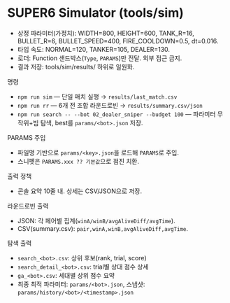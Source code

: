 # SUPER6 Simulator (tools/sim)

- 상정 파라미터(가정치): WIDTH=800, HEIGHT=600, TANK_R=16, BULLET_R=6, BULLET_SPEED=400, FIRE_COOLDOWN=0.5, dt=0.016.
- 타입 속도: NORMAL=120, TANKER=105, DEALER=130.
- 로더: Function 샌드박스(`Type`, `PARAMS`)만 전달. 외부 접근 금지.
- 결과 저장: tools/sim/results/ 하위로 일원화.

명령
- `npm run sim` — 단일 매치 실행 → `results/last_match.csv`
- `npm run rr` — 6개 전 조합 라운드로빈 → `results/summary.csv/json`
- `npm run search -- --bot 02_dealer_sniper --budget 100` — 파라미터 무작위+빔 탐색, best를 `params/<bot>.json` 저장.

PARAMS 주입
- 파일명 기반으로 `params/<key>.json`을 로드해 `PARAMS`로 주입.
- 스니펫은 `PARAMS.xxx ?? 기본값`으로 점진 치환.

출력 정책
- 콘솔 요약 10줄 내. 상세는 CSV/JSON으로 저장.

라운드로빈 출력
- JSON: 각 페어별 집계(`winA/winB/avgAliveDiff/avgTime`).
- CSV(summary.csv): `pair,winA,winB,avgAliveDiff,avgTime`.

탐색 출력
- `search_<bot>.csv`: 상위 후보(rank, trial, score)
- `search_detail_<bot>.csv`: trial별 상대 점수 상세
- `ga_<bot>.csv`: 세대별 상위 점수 요약
- 최종 최적 파라미터: `params/<bot>.json`, 스냅샷: `params/history/<bot>/<timestamp>.json`

